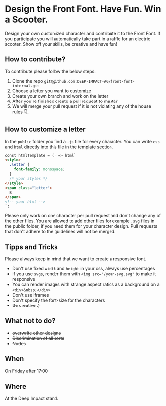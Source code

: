 # Design the Front Font. Have Fun. Win a Scooter.

Design your own customized character and contribute it to the Front Font. If you participate you will automatically take part in a raffle for an electric scooter. Show off your skills, be creative and have fun!

## How to contribute?

To contribute please follow the below steps:

1. Clone the repo `git@github.com:DEEP-IMPACT-AG/front-font-internal.git`
2. Choose a letter you want to customize
3. Create your own branch and work on the letter
3. After you're finished create a pull request to master
4. We will merge your pull request if it is not violating any of the house rules 👇.

## How to customize a letter

In the `public` folder you find a `.js` file for every character. You can write `css` and `html` directly into this file in the template section.

```html
const htmlTemplate = () => html`
<style>
  .letter {
    font-family: monospace;
  }
  /* your styles */
</style>
<span class="letter">
  B
</span>
<!-- your html -->
`;
```
Please only work on one character per pull request and don't change any of the other files. You are allowed to add other files for example `.svg` files in the public folder, if you need them for your character design. Pull requests that don't adhere to the guidelines will not be merged.

## Tipps and Tricks
Please always keep in mind that we want to create a responsive font.

- Don't use fixed `width` and `height` in your css, always use percentages
- If you use `svgs`, render them with `<img src="/your-svg.svg"` to make it responsive
- You can render images with strange aspect ratios as a background on a `<div>&nbsp;</div>`
- Don't use iframes
- Don't specify the font-size for the characters
- Be creative :)

## What not to do?

- ~~overwrite other designs~~
- ~~Discrimination of all sorts~~
- ~~Nudes~~

## When

On Friday after 17:00

## Where

At the Deep Impact stand.
